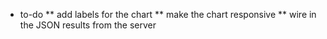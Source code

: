 * to-do 
** add labels for the chart 
** make the chart responsive
** wire in the JSON results from the server
